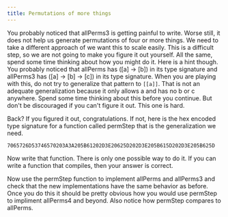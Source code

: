 ```yaml
---
title: Permutations of more things
---
```


You probably noticed that allPerms3 is getting painful to write.  Worse still,
it does not help us generate permutations of four or more things.  We need to
take a different approach of we want this to scale easily.  This is a
difficult step, so we are not going to make you figure it out yourself.  All
the same, spend some time thinking about how you might do it.  Here is a hint
though.  You probably noticed that allPerms has ([a] -> [b]) in its type
signature and allPerms3 has ([a] -> [b] -> [c]) in its type signature.  When
you are playing with this, do not try to generalize that pattern to `[[a]]`.
That is not an adequate generalization because it only allows a and has no b
or c anywhere.  Spend some time thinking about this before you continue.  But
don't be discouraged if you can't figure it out.  This one is hard.

Back?  If you figured it out, congratulations.  If not, here is the hex
encoded type signature for a function called permStep that is the
generalization we need.

    7065726D53746570203A3A205B61202D3E20625D202D3E205B615D202D3E205B625D

Now write that function.  There is only one possible way to do it.  If you can
write a function that compiles, then your answer is correct.

Now use the permStep function to implement allPerms and allPerms3 and check
that the new implementations have the same behavior as before. Once you do this
it should be pretty obvious how you would use permStep to impliment allPerms4
and beyond. Also notice how permStep compares to allPerms.
